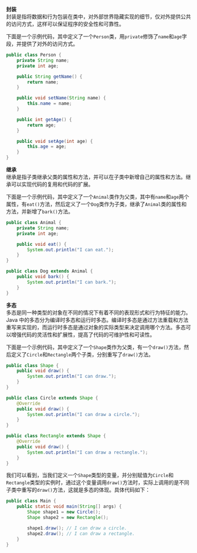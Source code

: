 **封装**  
封装是指将数据和行为包装在类中，对外部世界隐藏实现的细节，仅对外提供公共的访问方式，这样可以保证程序的安全性和可靠性。  

下面是一个示例代码，其中定义了一个`Person`类，用`private`修饰了`name`和`age`字段，并提供了对外的访问方式。
```java
public class Person {
    private String name;
    private int age;

    public String getName() {
        return name;
    }

    public void setName(String name) {
        this.name = name;
    }

    public int getAge() {
        return age;
    }

    public void setAge(int age) {
        this.age = age;
    }
}
```

**继承**  
继承是指子类继承父类的属性和方法，并可以在子类中新增自己的属性和方法。继承可以实现代码的复用和代码的扩展。 

下面是一个示例代码，其中定义了一个`Animal`类作为父类，其中有`name`和`age`两个属性，有`eat()`方法，然后定义了一个`Dog`类作为子类，继承了`Animal`类的属性和方法，并新增了`bark()`方法。
```java
public class Animal {
    private String name;
    private int age;

    public void eat() {
        System.out.println("I can eat.");
    }
}

public class Dog extends Animal {
    public void bark() {
        System.out.println("I can bark.");
    }
}
```

**多态**  
多态是同一种类型的对象在不同的情况下有着不同的表现形式和行为特征的能力。Java 中的多态分为编译时多态和运行时多态。编译时多态是通过方法重载和方法重写来实现的，而运行时多态是通过对象的实际类型来决定调用哪个方法。多态可以增强代码的灵活性和扩展性，提高了代码的可维护性和可读性。

下面是一个示例代码，其中定义了一个`Shape`类作为父类，有一个`draw()`方法，然后定义了`Circle`和`Rectangle`两个子类，分别重写了`draw()`方法。
```java
public class Shape {
    public void draw() {
        System.out.println("I can draw.");
    }
}

public class Circle extends Shape {
    @Override
    public void draw() {
        System.out.println("I can draw a circle.");
    }
}

public class Rectangle extends Shape {
    @Override
    public void draw() {
        System.out.println("I can draw a rectangle.");
    }
}
```
我们可以看到，当我们定义一个`Shape`类型的变量，并分别赋值为`Circle`和`Rectangle`类型的实例时，通过这个变量调用`draw()`方法时，实际上调用的是不同子类中重写的`draw()`方法，这就是多态的体现。具体代码如下：
```java
public class Main {
    public static void main(String[] args) {
        Shape shape1 = new Circle();
        Shape shape2 = new Rectangle();

        shape1.draw(); // I can draw a circle.
        shape2.draw(); // I can draw a rectangle.
    }
}
```

